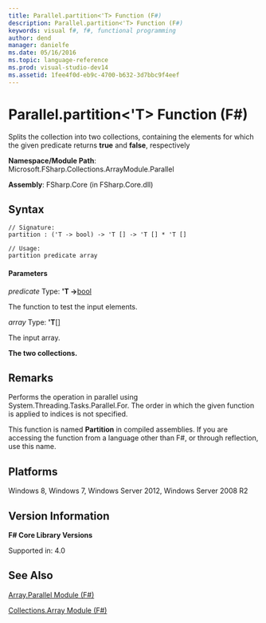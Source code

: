 ```yaml
---
title: Parallel.partition<'T> Function (F#)
description: Parallel.partition<'T> Function (F#)
keywords: visual f#, f#, functional programming
author: dend
manager: danielfe
ms.date: 05/16/2016
ms.topic: language-reference
ms.prod: visual-studio-dev14
ms.assetid: 1fee4f0d-eb9c-4700-b632-3d7bbc9f4eef 
---
```


# Parallel.partition<'T> Function (F#)

Splits the collection into two collections, containing the elements for which the given predicate returns **true** and **false**, respectively

**Namespace/Module Path**: Microsoft.FSharp.Collections.ArrayModule.Parallel

**Assembly**: FSharp.Core (in FSharp.Core.dll)


## Syntax

```
// Signature:
partition : ('T -> bool) -> 'T [] -> 'T [] * 'T []

// Usage:
partition predicate array
```

#### Parameters
*predicate*
Type: **'T -&gt;**[bool](http://msdn.microsoft.com/en-us/library/89c0cf9c-49ce-4207-a3be-555851a67dd5)


The function to test the input elements.


*array*
Type: **'T**[[]](http://msdn.microsoft.com/en-us/library/def20292-9aae-4596-9275-b94e594f8493)


The input array.



**The two collections.**
## Remarks
Performs the operation in parallel using System.Threading.Tasks.Parallel.For. The order in which the given function is applied to indices is not specified.

This function is named **Partition** in compiled assemblies. If you are accessing the function from a language other than F#, or through reflection, use this name.


## Platforms
Windows 8, Windows 7, Windows Server 2012, Windows Server 2008 R2


## Version Information
**F# Core Library Versions**

Supported in: 4.0


## See Also
[Array.Parallel Module &#40;F&#35;&#41;](Array.Parallel-Module-%5BFSharp%5D.md)

[Collections.Array Module &#40;F&#35;&#41;](Collections.Array-Module-%5BFSharp%5D.md)

